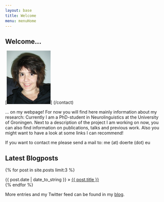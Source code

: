 ```yaml
---
layout: base
title: Welcome
menu: menuHome
---
```



Welcome...
-----------

[<img alt="D&ouml;rte Hessler" src="images/me.png" class="rechts">] (/contact)

... on my webpage! For now you will find here mainly information about my research:
Currently I am a PhD-student in Neurolinguistics at the University of Groningen.  Next to a description of the project I am working on now, you can also find information on publications, talks and previous work. Also you might want to have a look at some links I can recommend!

   
If you want to contact me please send a mail to: me (at) doerte (dot) eu     
  
<h2>Latest Blogposts</h2>

{% for post in site.posts limit:3 %}
  <div class="post">
    {{ post.date | date_to_string }} &raquo; <a href="{{ post.url }}">{{ post.title }}</a>
	</div>
{% endfor %}

More entries and my Twitter feed can be found in my [blog](/Blog).


